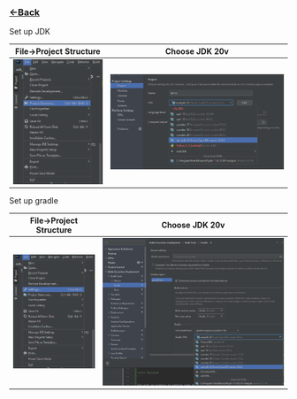 ### [<-Back](./README.md)
Set up JDK

| File->Project Structure | Choose JDK 20v          |
|-------------------------|-------------------------|
| ![img_1.png](public/img_1.png) | ![img_2.png](public/img_2.png) |

Set up gradle

| File->Project Structure | Choose JDK 20v          |
|-------------------------|-------------------------|
| ![img_3.png](public/img_3.png) | ![img_4.png](public/img_4.png) |

